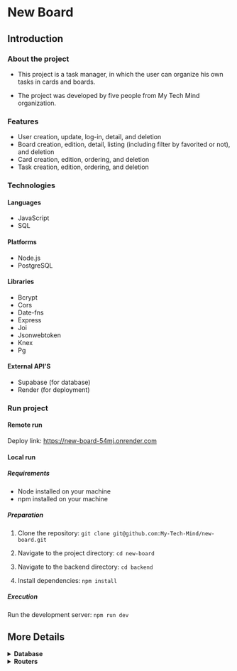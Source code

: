 # New Board

## Introduction

### About the project

- This project is a task manager, in which the user can organize his own tasks in cards and boards. 

- The project was developed by five people from My Tech Mind organization.

### Features

- User creation, update, log-in, detail, and deletion
- Board creation, edition, detail, listing (including filter by favorited or not), and deletion
- Card creation, edition, ordering, and deletion
- Task creation, edition, ordering, and deletion

### Technologies

#### Languages

- JavaScript
- SQL

#### Platforms

- Node.js
- PostgreSQL

#### Libraries

- Bcrypt
- Cors
- Date-fns
- Express
- Joi
- Jsonwebtoken
- Knex
- Pg

#### External API'S

- Supabase (for database)
- Render (for deployment)

### Run project

#### Remote run

Deploy link: https://new-board-54mj.onrender.com

#### Local run

##### Requirements

- Node installed on your machine
- npm installed on your machine

##### Preparation

1) Clone the repository: `git clone git@github.com:My-Tech-Mind/new-board.git`

2) Navigate to the project directory: `cd new-board`

3) Navigate to the backend directory: `cd backend`

4) Install dependencies: `npm install`


##### Execution

Run the development server: `npm run dev`

## More Details

<details>

<summary><b>Database</b></summary>

-   users
    - id
    - name 
    - email
    - password

-   boards
    - id
    - title
    - favorited
    - user_id
    - creation_date
    - update_date

-   cards
    - id
    - title
    - board_id
    - ordenation

-   tasks
    - id
    - title
    - description
    - card_id
    - ordenation

</details>

<details>

<summary><b>Routers</b></summary>

<details>

<summary><b>Users</b></summary>

#### Create user route: `[POST]/user`

Description: This route is used to create a user in the application.

Sent data: name, email, password

Return data: id, name, email

##### Example of Body Request (JSON)

```javascript
// POST/user
{
    "name": "testuser",
    "email": "testuser@email.com",
    "password": "*Testtest1"
}
```

##### Example of return

```javascript
// HTTP Status 201
{
    "id": 1,
    "name": "testuser",
    "email": "testuser@email.com",
}
```

#### Login user route: `[POST]/login`

Description: This route is used to log in a user in the application.

Sent data: email, password

Return data: user (id, name, email), token

##### Example of Body Request (JSON)

```javascript
// POST/login
{
    "email": "testuser@email.com",
    "password": "*Testtest1"
}
```

##### Example of return

```javascript
// HTTP Status 200
{
    "user": {
        "id": 1,
        "name": "testuser",
        "email": "testuser@email.com"
    },
    "token":
    "eyJhbGciOiJIUzI1NiIsInR5cCI6IkpXVCJ9.eyJpZCI6OSwiaWF0IjoxNzEyMjczMDg3LCJleHAiOjE3MTIzNTk0ODd9.geQfWbB2iEPXFH7rUMD_6MtMEDk1Ej_SLJKL7U9TwjA"
}
```

#### Update user route: `[PUT]/user`

Description: This route is used to update the data of a logged-in user in the application.

Sent data: name, email, password

Return data: id, name, email

##### Example of Body Request (JSON)

```javascript
// PUT/user
{
    "name": "testuser1",
    "email": "testuser1@email.com",
    "password": "*Testtest1"
}
```

##### Example of return

```javascript
// HTTP Status 200
{
    "id": 1,
    "name": "testuser1",
    "email": "testuser1@email.com",
}
```

#### Detail user route: `[GET]/user`

Description: This route is used to show the data of a logged-in user in the application.

Sent data: N/A

Return data: id, name, email

##### Example of Body Request (JSON)

```javascript
// GET/user
// No content in the request body
```

##### Example of return

```javascript
// HTTP Status 200
{
    "id": 1,
    "name": "testuser1",
    "email": "testuser1@email.com",
}
```

#### Delete user route: `[DELETE]/user`

Description: This route is used to delete the data of a logged-in user in the application.

Sent data: N/A

Return data: N/A

##### Example of Body Request (JSON)

```javascript
// DELETE/user
// No content in the request body
```

##### Example of return

```javascript
// HTTP Status 204
// No content in the return
```

</details>

<details>

<summary><b>Boards</b></summary>

#### Create board route: `[POST]/board`

Description: This route is used to create a board, with the initial cards cards (to, doing, done), for the logged-in user in the application.

Sent data: title, favorited

Return data: id, title, favorited, user_id, creation_date, update_date, cards (to, doing, done) with tasks

##### Example of Body Request (JSON)

```javascript
// POST/board
{
    "title": "Week tasks",
    "favorited": "false"
}
```

##### Example of return

```javascript
// HTTP Status 201
{
	"id": 62,
	"title": "Week tasks",
	"favorited": false,
	"user_id": 9,
	"creation_date": "2024-04-15 20:37:47",
	"update_date": "2024-04-15 20:37:47",
	"cards": [
		{
			"id": 90,
			"title": "to do",
			"board_id": 62,
			"ordenation": 1,
			"tasks": []
		},
		{
			"id": 91,
			"title": "doing",
			"board_id": 62,
			"ordenation": 2,
			"tasks": []
		},
		{
			"id": 92,
			"title": "done",
			"board_id": 62,
			"ordenation": 3,
			"tasks": []
		}
	]
}
```

#### Edit board route: `[PUT]/board/:id`

Description: This route is used to edit a board owned by the logged-in user in the application.

Sent data: title, favorited

Return data: id, title, favorited, user_id, creation_date, update_date

##### Example of Body Request (JSON)

```javascript
// PUT/board/1
{
    "title": "Week tasks",
    "favorited": "true"
}
```

##### Example of return

```javascript
// HTTP Status 200
{
    "id": 1,
    "title": "Week tasks",
    "favorited": "true",
    "user_id": 2,
    "creation_date": "2024-03-23 15:21:57",
    "update_date": "2024-03-24 10:43:25"
}
```

#### Detail board route: `[GET]/board/:id`

Description: This route is used to show the data of a board owned by the logged-in user in the application.

Sent data: N/A

Return data: id, title, favorited, user_id, creation_date, update_date, cards (id, title, board_id, ordenation) with tasks (id, title, description, card_id, ordenation)

##### Example of Body Request (JSON)

```javascript
// GET/board/1
// No content in the request body
```

##### Example of return

```javascript
// HTTP Status 200
{
    "id": 1,
    "title": "Week tasks",
    "favorited": "true",
    "user_id": 2,
    "creation_date": "2024-03-23 15:21:57",
    "update_date": "2024-03-24 10:43:25",
    "cards": [
        {
        "id": 1,
        "title": "Home",
        "board_id": 1,
        "ordenation": 1,
        "tasks": [
            {
            "id": 1,
            "title": "Food",
            "description": "Prepare the week's meals",
            "card_id": 1,
            "ordenation": 1
            },
            {
            "id": 2,
            "title": "Cleaning",
            "description": "Clean the house",
            "card_id": 1,
            "ordenation": 2
            }
            ]
        },
        {
        "id": 2,
        "title": "Others",
        "board_id": 1,
        "ordenation": 2,
        "tasks": []
        }
    ]
}
```

#### List boards route: `[GET]/board` or `[GET]/board?favorited=true`

Description: This route is used to show the list of boards (or only the favorited ones), owned by the logged-in user in the application.

Sent data: N/A

Return data: boards owned by the logged-in user

##### Example of Body Request (JSON)

```javascript
// GET/board
// No content in the request body
```

##### Example of return

```javascript
// HTTP Status 200
[
    {
        "id": 1,
        "title": "Week tasks",
        "favorited": "true",
        "user_id": 2,
        "creation_date": "2024-03-23 15:21:57",
        "update_date": "2024-03-24 10:43:25"
    },
    {
        "id": 2,
        "title": "Monthly commitments",
        "favorited": "true",
        "user_id": 2,
        "creation_date": "2024-04-01 14:28:32",
        "update_date": "2024-04-01 14:28:32"
    }
]
```

#### Delete board route: `[DELETE]/board/:id`

Description: This route is used to delete a board owned by the logged-in user in the application.

Sent data: N/A

Return data: N/A

##### Example of Body Request (JSON)

```javascript
// DELETE/board/1
// No content in the request body
```

##### Example of return

```javascript
// HTTP Status 204
// No content in the return
```

</details>

<details>

<summary><b>Cards</b></summary>

### Card creation: `[POST]/card`

#### Description: This is the route that will be used to create a card on the board.



#### **Example of Body Request (JSON)**

```Json
// POST/card
{
 "title": "Make the week's food",
 "board_id": 1
}
```

##### Example of return

```javascript
// HTTP Status Code: 200
{
 "id": 2
 "title": "Make the week's food"
 "board_id": 1
 "sort": 1
}
```


### Detail Card: `GET/card/:id`

#### Description: This route is used to retrieve details of a card.


#### **Example of Body Request (JSON)**

```jSON
// GET/card/1
{
    "id": 1,
    "title": "Task 1",
    "board_id": 1,
    "order": 1,
    "created_at": "2022-04-25T10:15:30.000Z",
    "updated_at": "2022-04-25T10:15:30.000Z"
}
```
### ##### Example of return

````javascript
// HTTP Status Code: 404
{
    "message": "Card not found."
}

// HTTP Status Code: 403
{
    "message": "Denied access."
}

````

### Editing a card: `[PUT] /card/:id`

Description: This is the route that will be used to edit a card.


##### Example of Body Request (JSON)

```Json
 {
 "board_id": 1,
 "title": "Card 1"
 }
```

##### Example of return

```Json
 //status code 200
 {
 "id": 1,
 "title": "Card 1",
 "board_id": 1,
 "sort": 1
 }
``` 

### Ordenate Cards: `[PUT]/card/ordenation`

#### Description: This route is used to update the ordenation of cards on the board.

##### Example of Body Request (JSON)

````Json
{
  "cardSourcePosition": 3,
  "cardDestinationPosition": 1,
  "cardId": 5
}


````

##### Example of return


````javaScript
// HTTP Status Code: 404
{
    "message": "Card not found."
}

// HTTP Status Code: 500
{
    "message": "Internal server error"
}


````


### Deleting a card: `[DELETE] /card/:id`

Description: This is the route that will be used to delete a card.

#### Data sent

- Authentication token
- Parameter: route - ID of the card to be deleted



##### Example of Body Request (JSON)

```javascript
 //Id of card passed by Params query
 // DELETE /card/1
```

##### Example of return

```javascript
// HTTP Status 204
// No content in the return
```

</details>

<details>

<summary><b>Tasks</b></summary>

### Task creation: `[POST] /task`

Description: This is the route that will be used to create a task on the card.


##### Example of Body Request (JSON)

```Json
 // POST /task
 {
 "title": "Task 1",
 "description": "Do PR",
 }
```

##### Example of return

```Json
 //status code 201
 {
 "id": 1,
 "title": "Task 1",
 "description": "Make PR",
 "card_id": 1,
 "sort": 1
 }
```

### Ordenate Tasks: `[PUT/]task/ordenation`

#### Description: This route is used to reorder tasks within a card.


##### Example of Body Request (JSON)

```Json
// PUT/card/ordenation
{
    "taskSourceDestination": 2,
    "taskSourcePosition": 4,
    "cardIdSource": 1,
    "cardIdDestination": 2,
    "taskId": 1
}
```

##### Example of return

````javascript

// HTTP Status Code: 200
// No content


````

```JavaScript
// HTTP Status Code: 404
{
    "message": "Task not found."
}

// HTTP Status Code: 404
{
    "message": "Card with cardIdDestination = 2 was not found."
}

// HTTP Status Code: 403
{
    "message": "Alert: The maximum number of tasks (20) for this card has been reached. New tasks cannot be added to this card due to this limit."
}

// HTTP Status Code: 500
{
    "message": "Internal server error"
}



```




### Task editing: `[PUT]/task/:id`

Description: This is the route that will be used to edit a task on the card.

##### Example of Body Request (JSON)

```Json

 // PUT/task/1
 {
 "title": "Task 1 updated",
 "description": "Do PR",
 "card_id": 1
 }
```

##### Example of return

```Json
 {
 "id": 1,
 "title": "Task 1 updated",
 "description": "Make PR",
 "card_id": 1,
 "sort" : 1
 }
```

### Task detailing: `[GET]/task/:id`

Description: This is the route that will be used to detail/access a task on the card.

##### Example of Body Request (JSON)

```javascript
 // GET/task/1
 // No content in body

```

##### Example of return

```Json
 {
 "id": 1,
 "title": "Task 1 updated",
 "description": "Do PR",
 "card_id": 1,
 "sort": 1
 }
```


### Task deletion: `[DELETE] /task/:id`

Description: This is the route that will be used to delete a task from the card.


**Input:**

```javascript

 // DELETEtask/1
 // No content in the request body

```







</details>
    
</details>

